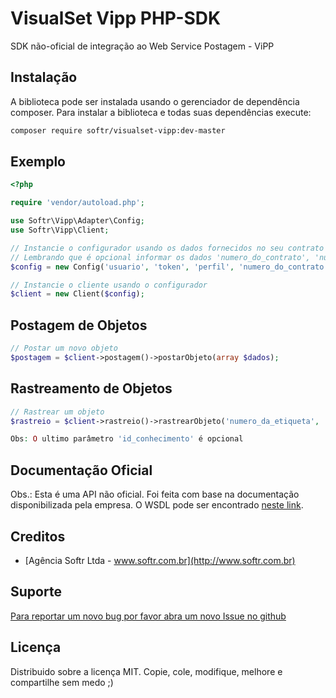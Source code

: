 VisualSet Vipp PHP-SDK
======================

SDK não-oficial de integração ao Web Service Postagem - ViPP

Instalação
----------

A biblioteca pode ser instalada usando o gerenciador de dependência composer. Para instalar a biblioteca e todas suas dependências execute:

```bash
composer require softr/visualset-vipp:dev-master
```

Exemplo
-------

```php
<?php

require 'vendor/autoload.php';

use Softr\Vipp\Adapter\Config;
use Softr\Vipp\Client;

// Instancie o configurador usando os dados fornecidos no seu contrato de serviço.
// Lembrando que é opcional informar os dados 'numero_do_contrato', 'numero_do_cartao' e 'codigo_administrativo'.
$config = new Config('usuario', 'token', 'perfil', 'numero_do_contrato', 'numero_do_cartao', 'codigo_administrativo');

// Instancie o cliente usando o configurador
$client = new Client($config);
```

Postagem de Objetos
-------------------

```php
// Postar um novo objeto
$postagem = $client->postagem()->postarObjeto(array $dados);
```


Rastreamento de Objetos
-----------------------

```php
// Rastrear um objeto
$rastreio = $client->rastreio()->rastrearObjeto('numero_da_etiqueta', 'id_conhecimento');

Obs: O ultimo parâmetro 'id_conhecimento' é opcional
```

Documentação Oficial
--------------------

Obs.: Esta é uma API não oficial. Foi feita com base na documentação disponibilizada pela empresa. O WSDL pode ser encontrado [neste link](http://vpsrv.visualset.com.br/?wsdl).


Creditos
--------

* [Agência Softr Ltda - www.softr.com.br](http://www.softr.com.br)


Suporte
-------

[Para reportar um novo bug por favor abra um novo Issue no github](https://github.com/softr/visualset-vipp/issues)


Licença
-------

Distribuido sobre a licença MIT. Copie, cole, modifique, melhore e compartilhe sem medo ;)
